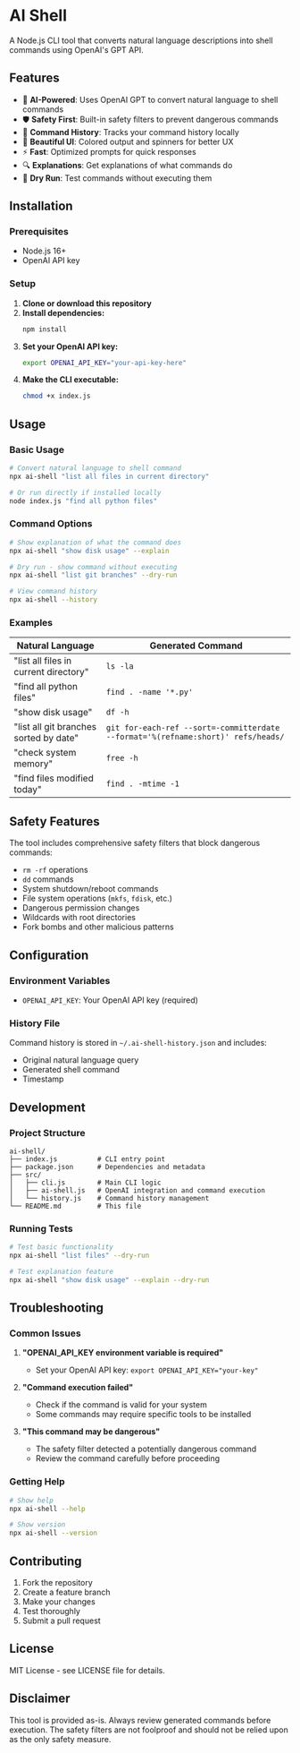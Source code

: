 # AI Shell

A Node.js CLI tool that converts natural language descriptions into shell commands using OpenAI's GPT API.

## Features

- 🤖 **AI-Powered**: Uses OpenAI GPT to convert natural language to shell commands
- 🛡️ **Safety First**: Built-in safety filters to prevent dangerous commands
- 📝 **Command History**: Tracks your command history locally
- 🎨 **Beautiful UI**: Colored output and spinners for better UX
- ⚡ **Fast**: Optimized prompts for quick responses
- 🔍 **Explanations**: Get explanations of what commands do
- 🧪 **Dry Run**: Test commands without executing them

## Installation

### Prerequisites

- Node.js 16+ 
- OpenAI API key

### Setup

1. **Clone or download this repository**
2. **Install dependencies:**
   ```bash
   npm install
   ```
3. **Set your OpenAI API key:**
   ```bash
   export OPENAI_API_KEY="your-api-key-here"
   ```
4. **Make the CLI executable:**
   ```bash
   chmod +x index.js
   ```

## Usage

### Basic Usage

```bash
# Convert natural language to shell command
npx ai-shell "list all files in current directory"

# Or run directly if installed locally
node index.js "find all python files"
```

### Command Options

```bash
# Show explanation of what the command does
npx ai-shell "show disk usage" --explain

# Dry run - show command without executing
npx ai-shell "list git branches" --dry-run

# View command history
npx ai-shell --history
```

### Examples

| Natural Language | Generated Command |
|------------------|-------------------|
| "list all files in current directory" | `ls -la` |
| "find all python files" | `find . -name '*.py'` |
| "show disk usage" | `df -h` |
| "list all git branches sorted by date" | `git for-each-ref --sort=-committerdate --format='%(refname:short)' refs/heads/` |
| "check system memory" | `free -h` |
| "find files modified today" | `find . -mtime -1` |

## Safety Features

The tool includes comprehensive safety filters that block dangerous commands:

- `rm -rf` operations
- `dd` commands
- System shutdown/reboot commands
- File system operations (`mkfs`, `fdisk`, etc.)
- Dangerous permission changes
- Wildcards with root directories
- Fork bombs and other malicious patterns

## Configuration

### Environment Variables

- `OPENAI_API_KEY`: Your OpenAI API key (required)

### History File

Command history is stored in `~/.ai-shell-history.json` and includes:
- Original natural language query
- Generated shell command
- Timestamp

## Development

### Project Structure

```
ai-shell/
├── index.js          # CLI entry point
├── package.json      # Dependencies and metadata
├── src/
│   ├── cli.js        # Main CLI logic
│   ├── ai-shell.js   # OpenAI integration and command execution
│   └── history.js    # Command history management
└── README.md         # This file
```

### Running Tests

```bash
# Test basic functionality
npx ai-shell "list files" --dry-run

# Test explanation feature
npx ai-shell "show disk usage" --explain --dry-run
```

## Troubleshooting

### Common Issues

1. **"OPENAI_API_KEY environment variable is required"**
   - Set your OpenAI API key: `export OPENAI_API_KEY="your-key"`

2. **"Command execution failed"**
   - Check if the command is valid for your system
   - Some commands may require specific tools to be installed

3. **"This command may be dangerous"**
   - The safety filter detected a potentially dangerous command
   - Review the command carefully before proceeding

### Getting Help

```bash
# Show help
npx ai-shell --help

# Show version
npx ai-shell --version
```

## Contributing

1. Fork the repository
2. Create a feature branch
3. Make your changes
4. Test thoroughly
5. Submit a pull request

## License

MIT License - see LICENSE file for details.

## Disclaimer

This tool is provided as-is. Always review generated commands before execution. The safety filters are not foolproof and should not be relied upon as the only safety measure. 
